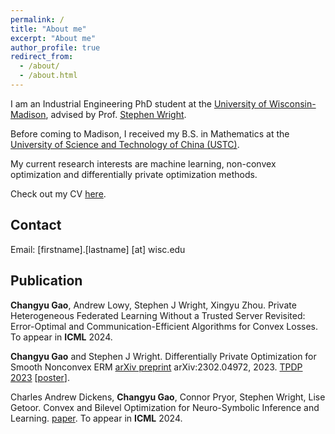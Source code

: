 ```yaml
---
permalink: /
title: "About me"
excerpt: "About me"
author_profile: true
redirect_from:
  - /about/
  - /about.html
---
```


I am an Industrial Engineering PhD student at the [University of Wisconsin-Madison](https://www.wisc.edu/), advised by Prof. [Stephen Wright](http://pages.cs.wisc.edu/~swright/).

Before coming to Madison, I received my B.S. in Mathematics at the [University of Science and Technology of China (USTC)](https://en.ustc.edu.cn/).

My current research interests are machine learning, non-convex optimization and differentially private optimization methods.

Check out my CV [here](/resume/resume.pdf).

## Contact

Email: [firstname].[lastname] [at] wisc.edu

## Publication
**Changyu Gao**, Andrew Lowy, Stephen J Wright, Xingyu Zhou. Private Heterogeneous Federated Learning Without a Trusted Server Revisited: Error-Optimal and Communication-Efficient Algorithms for Convex Losses. To appear in **ICML** 2024.

**Changyu Gao** and Stephen J Wright. Differentially Private Optimization for Smooth Nonconvex ERM
[arXiv preprint](https://arxiv.org/abs/2302.04972) arXiv:2302.04972, 2023. [TPDP 2023](https://tpdp.journalprivacyconfidentiality.org/2023/) [[poster](/files/DPOPT_tpdp_poster.pdf)].

Charles Andrew Dickens, **Changyu Gao**, Connor Pryor, Stephen Wright, Lise Getoor.
Convex and Bilevel Optimization for Neuro-Symbolic Inference and Learning.
[paper](https://arxiv.org/abs/2401.09651). To appear in **ICML** 2024.

